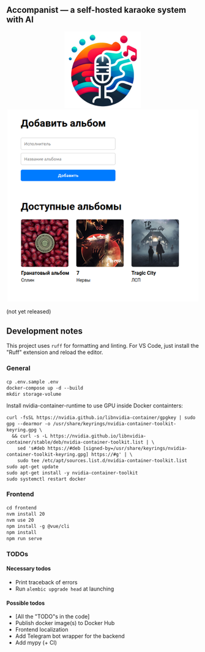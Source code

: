 ## Accompanist — a self-hosted karaoke system with AI

<div style="text-align: center">
    <img width="200px" src="./imgs/logo.png">
</div>

<div style="text-align: center">
    <img width="500px" src="./imgs/screenshot.png">
</div>


(not yet released)

## Development notes

This project uses `ruff` for formatting and linting. For VS Code, just install
the "Ruff" extension and reload the editor.

### General

```
cp .env.sample .env
docker-compose up -d --build
mkdir storage-volume
```

Install nvidia-container-runtime to use GPU inside Docker containters:

```
curl -fsSL https://nvidia.github.io/libnvidia-container/gpgkey | sudo gpg --dearmor -o /usr/share/keyrings/nvidia-container-toolkit-keyring.gpg \
  && curl -s -L https://nvidia.github.io/libnvidia-container/stable/deb/nvidia-container-toolkit.list | \
    sed 's#deb https://#deb [signed-by=/usr/share/keyrings/nvidia-container-toolkit-keyring.gpg] https://#g' | \
    sudo tee /etc/apt/sources.list.d/nvidia-container-toolkit.list
sudo apt-get update
sudo apt-get install -y nvidia-container-toolkit
sudo systemctl restart docker
```

### Frontend

```
cd frontend
nvm install 20
nvm use 20
npm install -g @vue/cli
npm install
npm run serve
```

### TODOs

#### Necessary todos

- Print traceback of errors
- Run `alembic upgrade head` at launching

#### Possible todos

- [All the "TODO"s in the code]
- Publish docker image(s) to Docker Hub
- Frontend localization
- Add Telegram bot wrapper for the backend
- Add mypy (+ CI)
